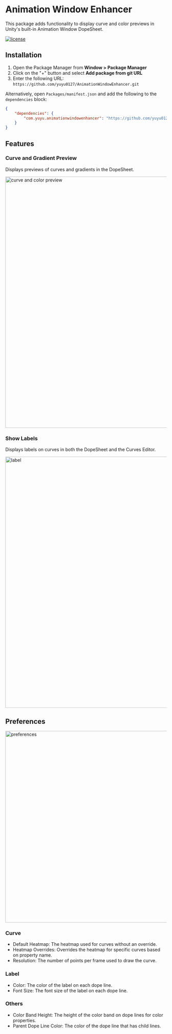 # Animation Window Enhancer

This package adds functionality to display curve and color previews in Unity's built-in Animation Window DopeSheet.

[![license](https://img.shields.io/badge/LICENSE-MIT-green.svg)](LICENSE.md)

## Installation

1. Open the Package Manager from **Window > Package Manager**  
2. Click on the "+" button and select **Add package from git URL**  
3. Enter the following URL: `https://github.com/yuyu0127/AnimationWindowEnhancer.git`

Alternatively, open `Packages/manifest.json` and add the following to the `dependencies` block:

```json
{
    "dependencies": {
        "com.yuyu.animationwindowenhancer": "https://github.com/yuyu0127/AnimationWindowEnhancer.git"
    }
}
```

## Features

### Curve and Gradient Preview

Displays previews of curves and gradients in the DopeSheet.

<img width="784" alt="curve and color preview" src="https://github.com/user-attachments/assets/6f932182-42e7-4f53-b2e1-79368a8d75a3" />

### Show Labels

Displays labels on curves in both the DopeSheet and the Curves Editor.

<img width="784" alt="label" src="https://github.com/user-attachments/assets/0afa4529-4585-4075-8a84-106ef91bd798" />

## Preferences

<img width="598" alt="preferences" src="https://github.com/user-attachments/assets/d498b292-bd8a-465a-b15d-8a469bdd4044" />

### Curve
- Default Heatmap: The heatmap used for curves without an override.
- Heatmap Overrides: Overrides the heatmap for specific curves based on property name.
- Resolution: The number of points per frame used to draw the curve.

### Label
- Color: The color of the label on each dope line.
- Font Size: The font size of the label on each dope line.

### Others
- Color Band Height: The height of the color band on dope lines for color properties.
- Parent Dope Line Color: The color of the dope line that has child lines.
